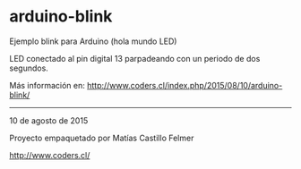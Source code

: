 # arduino-blink
Ejemplo blink para Arduino (hola mundo LED)

LED conectado al pin digital 13 parpadeando con un periodo de dos segundos.

Más información en: 
http://www.coders.cl/index.php/2015/08/10/arduino-blink/



---
10 de agosto de 2015

Proyecto empaquetado por 
Matías Castillo Felmer

http://www.coders.cl/



